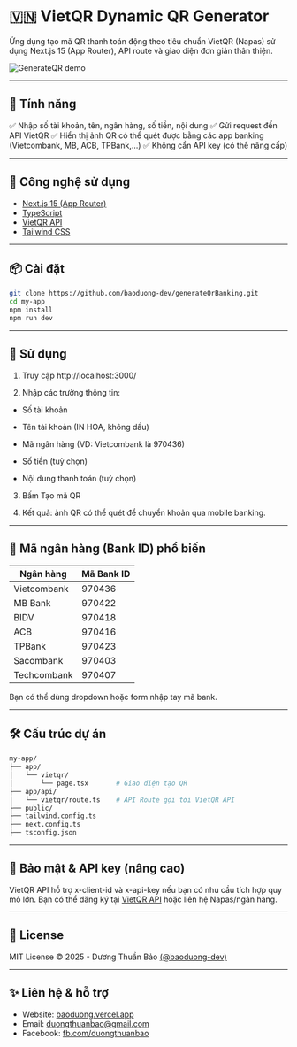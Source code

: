 # 🇻🇳 VietQR Dynamic QR Generator

Ứng dụng tạo mã QR thanh toán động theo tiêu chuẩn VietQR (Napas) sử dụng Next.js 15 (App Router), API route và giao diện đơn giản thân thiện.

![GenerateQR demo](https://generate-qr-banking.vercel.app/demo.png)

---

## 🚀 Tính năng

✅ Nhập số tài khoản, tên, ngân hàng, số tiền, nội dung
✅ Gửi request đến API VietQR
✅ Hiển thị ảnh QR có thể quét được bằng các app banking (Vietcombank, MB, ACB, TPBank,...)
✅ Không cần API key (có thể nâng cấp)

---

## 🧩 Công nghệ sử dụng

- [Next.js 15 (App Router)](https://nextjs.org/)
- [TypeScript](https://www.typescriptlang.org/)
- [VietQR API](https://api.vietqr.io)
- [Tailwind CSS](https://tailwindcss.com/)

---

## 📦 Cài đặt

```bash
git clone https://github.com/baoduong-dev/generateQrBanking.git
cd my-app
npm install
npm run dev
```

---

## 📱 Sử dụng
1. Truy cập http://localhost:3000/

2. Nhập các trường thông tin:

- Số tài khoản

- Tên tài khoản (IN HOA, không dấu)

- Mã ngân hàng (VD: Vietcombank là 970436)

- Số tiền (tuỳ chọn)

- Nội dung thanh toán (tuỳ chọn)

3. Bấm Tạo mã QR

4. Kết quả: ảnh QR có thể quét để chuyển khoản qua mobile banking.

---

## 🏦 Mã ngân hàng (Bank ID) phổ biến
| Ngân hàng | Mã Bank ID |
| -------- | ---------- |
| Vietcombank | 970436 |
| MB Bank | 970422 |
| BIDV | 970418 |
| ACB | 970416 |
| TPBank | 970423 |
| Sacombank | 970403 |
| Techcombank | 970407 |

Bạn có thể dùng dropdown hoặc form nhập tay mã bank.

---

## 🛠 Cấu trúc dự án
```bash
my-app/
├── app/
│   └── vietqr/
│       └── page.tsx       # Giao diện tạo QR
├── app/api/
│   └── vietqr/route.ts    # API Route gọi tới VietQR API
├── public/
├── tailwind.config.ts
├── next.config.ts
├── tsconfig.json
```

---

## 🔐 Bảo mật & API key (nâng cao)
VietQR API hỗ trợ x-client-id và x-api-key nếu bạn có nhu cầu tích hợp quy mô lớn. Bạn có thể đăng ký tại [VietQR API](https://vietqr.io) hoặc liên hệ Napas/ngân hàng.

---

## 📄 License
MIT License © 2025 - Dương Thuần Bảo [(@baoduong-dev)](https://github.com/baoduong-dev)

---

## ✨ Liên hệ & hỗ trợ
- Website: [baoduong.vercel.app](https://baoduong.vercel.app)
- Email: [duongthuanbao@gmail.com](mailto:duongthuanbao@gmail.com)
- Facebook: [fb.com/duongthuanbao](https://facebook.com/duongthuanbao)